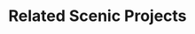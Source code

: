 ---
layout: projects
title: Related Scenic Projects
permalink: /projects/

project1_title: ScenicXR
project1_description: Extended reality (XR), an umbrella term encompassing virtual and augmented reality (VR/AR), provides immersive and safe simulated environments to train and test both humans and cyber physical systems (CPS). In <a href="https://scenic-lang.org/projects/scenicxr/">this page</a>, we share related work on Scenic in XR, or in short, ScenicXR.

project2_title: ScenicNL
project2_description: ScenicNL is a Compound AI system that uses large language models (LLMs) along with other components to generate Scenic programs from natural language. More details may be found on <a href="https://ke7.github.io/ScenicNL/">the ScenicNL project page</a>, in the <a href="https://github.com/KE7/ScenicNL">github repo</a> and in <a href="https://people.eecs.berkeley.edu/~sseshia/pubs/b2hd-elmaaroufi-colm24.html">this paper</a>.

---